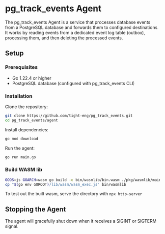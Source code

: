 # pg_track_events Agent

The pg_track_events Agent is a service that processes database events from a PostgreSQL database and forwards them to configured destinations. It works by reading events from a dedicated event log table (outbox), processing them, and then deleting the processed events.

## Setup

### Prerequisites

- Go 1.22.4 or higher
- PostgreSQL database (configured with pg_track_events CLI)

### Installation

Clone the repository:

```bash
git clone https://github.com/tight-eng/pg_track_events.git
cd pg_track_events/agent
```

Install dependencies:

```bash
go mod download
```

Run the agent:

```bash
go run main.go
```

### Build WASM lib

```bash
GOOS=js GOARCH=wasm go build -o bin/wasmlib/bin.wasm ./pkg/wasmlib/main.go
cp "$(go env GOROOT)/lib/wasm/wasm_exec.js" bin/wasmlib
```

To test out the built wasm, serve the directory with `npx http-server`

## Stopping the Agent

The agent will gracefully shut down when it receives a SIGINT or SIGTERM signal.
